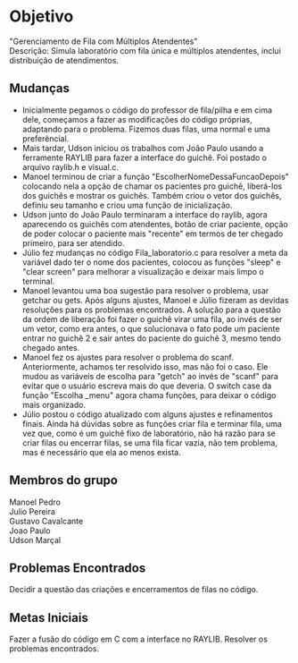 # Objetivo
"Gerenciamento de Fila com Múltiplos Atendentes"\
Descrição: Simula laboratório com fila única e múltiplos atendentes, inclui distribuição de atendimentos.

## Mudanças
  - Inicialmente pegamos o código do professor de fila/pilha e em cima dele, começamos a fazer as modificações do código próprias, adaptando para o problema. Fizemos duas filas, uma normal e uma preferêncial.
  - Mais tardar, Udson iniciou os trabalhos com João Paulo usando a ferramente RAYLIB para fazer a interface do guichê. Foi postado o arquivo raylib.h e visual.c.
  - Manoel terminou de criar a função "EscolherNomeDessaFuncaoDepois" colocando nela a opção de chamar os pacientes pro guichê, liberá-los dos guichês e mostrar os guichês. Também criou o vetor dos guichês, definiu seu tamanho e criou uma função de inicialização.
  - Udson junto do João Paulo terminaram a interface do raylib, agora aparecendo os guichês com atendentes, botão de criar paciente, opção de poder colocar o paciente mais "recente" em termos de ter chegado primeiro, para ser atendido.
  - Júlio fez mudanças no código Fila_laboratorio.c para resolver a meta da variável dado ter o nome dos pacientes, colocou as funções "sleep" e "clear screen" para melhorar a visualização e deixar mais limpo o terminal.
  - Manoel levantou uma boa sugestão para resolver o problema, usar getchar ou gets. Após alguns ajustes, Manoel e Júlio fizeram as devidas resoluções para os problemas encontrados. A solução para a questão da ordem de liberação foi fazer o guichê virar uma fila, ao invés de ser um vetor, como era antes, o que solucionava o fato pode um paciente entrar no guichê 2 e sair antes do paciente do guichê 3, mesmo tendo chegado antes.
  - Manoel fez os ajustes para resolver o problema do scanf. Anteriormente, achamos ter resolvido isso, mas não foi o caso. Ele mudou as variáveis de escolha para "getch" ao invés de "scanf" para evitar que o usuário escreva mais do que deveria. O switch case da função "Escolha _menu" agora chama funções, para deixar o código mais organizado.
  - Júlio postou o código atualizado com alguns ajustes e refinamentos finais. Ainda há dúvidas sobre as funções criar fila e terminar fila, uma vez que, como é um guichê fixo de laboratório, não há razão para se criar filas ou encerrar filas, se uma fila ficar vazia, não tem problema, mas é necessário que ela ao menos exista.
    
## Membros do grupo
Manoel Pedro  
Julio Pereira  
Gustavo Cavalcante  
Joao Paulo  
Udson Marçal  

## Problemas Encontrados
Decidir a questão das criações e encerramentos de filas no código.

## Metas Iniciais
Fazer a fusão do código em C com a interface no RAYLIB.
Resolver os problemas encontrados.
